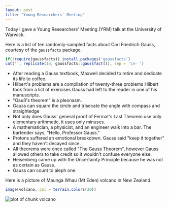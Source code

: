 ```yaml
---
layout: post
title: "Young Researchers' Meeting"
---
```


Today I gave a Young Researchers' Meeting (YRM) talk at the University of Warwick.

Here is a list of ten randomly-sampled facts about Carl Friedrich Gauss, courtesy of the `gaussfacts` package.


```r
if(!require(gaussfacts)) install.packages('gaussfacts')
cat('', replicate(10, gaussfacts::gaussfact()), sep = '\n- ')
```


- After reading a Gauss textbook, Maxwell decided to retire and dedicate its life to coffee.
- Hilbert's problems are a compilation of twenty-three problems Hilbert took from a list of exercises Gauss had left to the reader in one of his manuscripts.
- "Gauß's theorem" is a pleonasm.
- Gauss can square the circle and trisecate the angle with compass and straightedge
- Not only does Gauss' general proof of Fermat's Last Theorem use only elementary arithmetic, it uses only minuses.
- A mathematician, a physicist, and an engineer walk into a bar. The bartender says, "Hello, Professor Gauss."
- Protons suffered an emotional breakdown.  Gauss said "keep it together" and they haven't decayed since.
- All theorems were once called "The Gauss Theorem", however Gauss allowed others to take credit so it wouldn't confuse everyone else.
- Heisenberg came up with the Uncertainty Principle because he was not as certain as Gauss.
- Gauss can count to aleph one.

Here is a picture of Maunga Whau (Mt Eden) volcano in New Zealand.


```r
image(volcano, col = terrain.colors(20))
```

![plot of chunk volcano](/blogr/img/source/2016-11-15-yrm/volcano-1.png)
